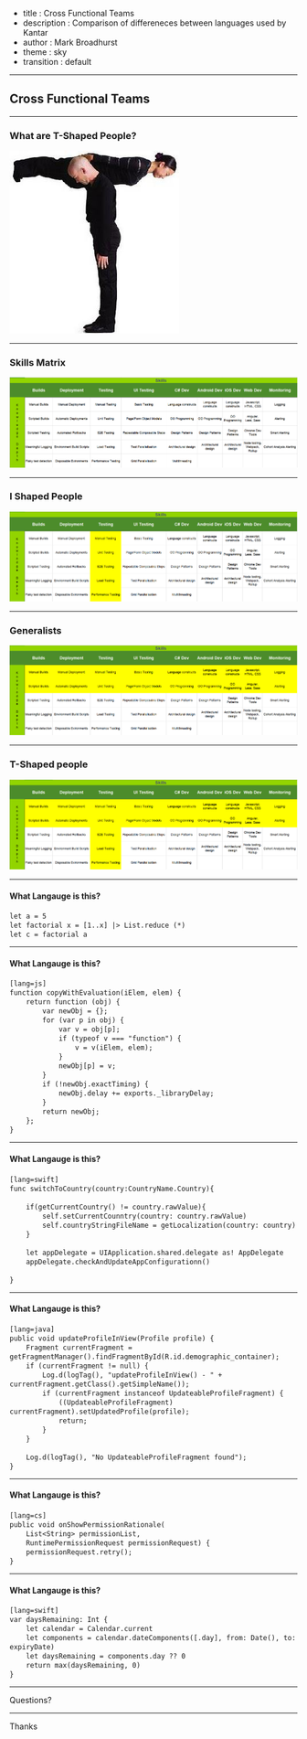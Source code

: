 - title : Cross Functional Teams
- description : Comparison of differeneces between languages used by Kantar
- author : Mark Broadhurst
- theme : sky
- transition : default

***

## Cross Functional Teams

***

### What are T-Shaped People?
![What are T-Shaped People](images/tshaped_people.jpg)

---

### Skills Matrix
![Skills Matix](images/SkillsMatrix.png)

---

### I Shaped People
![I Shaped People](images/IShaped.png)

---

### Generalists

![Generalists](images/Generalist.png)

---

### T-Shaped people
![T-Shaped People](images/TShaped.png)


***

#### What Langauge is this?

    let a = 5
    let factorial x = [1..x] |> List.reduce (*)
    let c = factorial a
---

#### What Langauge is this?

    [lang=js]
    function copyWithEvaluation(iElem, elem) {
        return function (obj) {
            var newObj = {};
            for (var p in obj) {
                var v = obj[p];
                if (typeof v === "function") {
                    v = v(iElem, elem);
                }
                newObj[p] = v;
            }
            if (!newObj.exactTiming) {
                newObj.delay += exports._libraryDelay;
            }
            return newObj;
        };
    }

---

#### What Langauge is this?

    [lang=swift]
    func switchToCountry(country:CountryName.Country){
        
        if(getCurrentCountry() != country.rawValue){
            self.setCurrentCounntry(country: country.rawValue)
            self.countryStringFileName = getLocalization(country: country)
        }
        
        let appDelegate = UIApplication.shared.delegate as! AppDelegate
        appDelegate.checkAndUpdateAppConfigurationn()

    }

---

#### What Langauge is this?

    [lang=java]
    public void updateProfileInView(Profile profile) {
        Fragment currentFragment = getFragmentManager().findFragmentById(R.id.demographic_container);
        if (currentFragment != null) {
            Log.d(logTag(), "updateProfileInView() - " + currentFragment.getClass().getSimpleName());
            if (currentFragment instanceof UpdateableProfileFragment) {
                ((UpdateableProfileFragment) currentFragment).setUpdatedProfile(profile);
                return;
            }
        }

        Log.d(logTag(), "No UpdateableProfileFragment found");
    }

---

#### What Langauge is this?

    [lang=cs]
    public void onShowPermissionRationale(
        List<String> permissionList, 
        RuntimePermissionRequest permissionRequest) {
        permissionRequest.retry();
    }

---

#### What Langauge is this?

    [lang=swift]
    var daysRemaining: Int {        
        let calendar = Calendar.current
        let components = calendar.dateComponents([.day], from: Date(), to: expiryDate)
        let daysRemaining = components.day ?? 0
        return max(daysRemaining, 0)
    }


***

Questions?

---

Thanks
